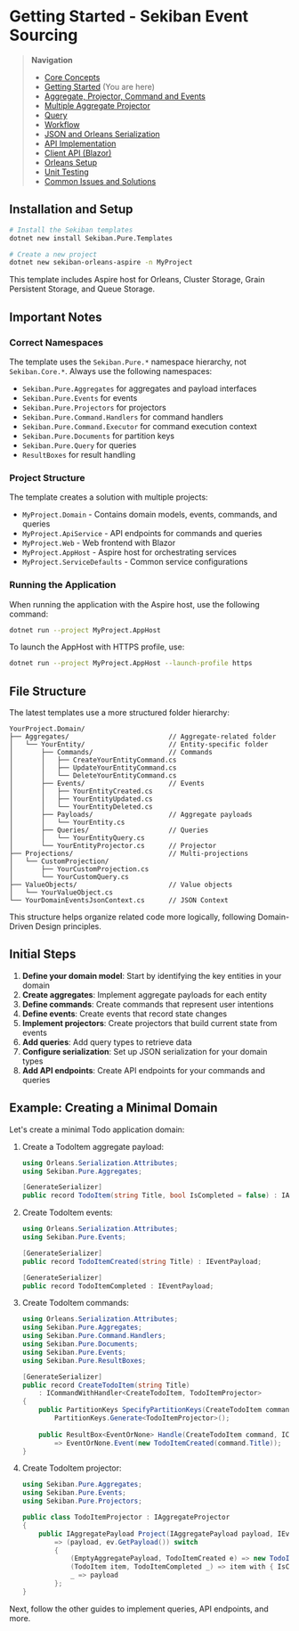 # Getting Started - Sekiban Event Sourcing

> **Navigation**
> - [Core Concepts](01_core_concepts.md)
> - [Getting Started](02_getting_started.md) (You are here)
> - [Aggregate, Projector, Command and Events](03_aggregate_command_events.md)
> - [Multiple Aggregate Projector](04_multiple_aggregate_projector.md)
> - [Query](05_query.md)
> - [Workflow](06_workflow.md)
> - [JSON and Orleans Serialization](07_json_orleans_serialization.md)
> - [API Implementation](08_api_implementation.md)
> - [Client API (Blazor)](09_client_api_blazor.md)
> - [Orleans Setup](10_orleans_setup.md)
> - [Unit Testing](11_unit_testing.md)
> - [Common Issues and Solutions](12_common_issues.md)

## Installation and Setup

```bash
# Install the Sekiban templates
dotnet new install Sekiban.Pure.Templates

# Create a new project
dotnet new sekiban-orleans-aspire -n MyProject
```

This template includes Aspire host for Orleans, Cluster Storage, Grain Persistent Storage, and Queue Storage.

## Important Notes

### Correct Namespaces
The template uses the `Sekiban.Pure.*` namespace hierarchy, not `Sekiban.Core.*`. Always use the following namespaces:

- `Sekiban.Pure.Aggregates` for aggregates and payload interfaces
- `Sekiban.Pure.Events` for events
- `Sekiban.Pure.Projectors` for projectors
- `Sekiban.Pure.Command.Handlers` for command handlers
- `Sekiban.Pure.Command.Executor` for command execution context
- `Sekiban.Pure.Documents` for partition keys
- `Sekiban.Pure.Query` for queries
- `ResultBoxes` for result handling

### Project Structure
The template creates a solution with multiple projects:
- `MyProject.Domain` - Contains domain models, events, commands, and queries
- `MyProject.ApiService` - API endpoints for commands and queries
- `MyProject.Web` - Web frontend with Blazor
- `MyProject.AppHost` - Aspire host for orchestrating services
- `MyProject.ServiceDefaults` - Common service configurations

### Running the Application
When running the application with the Aspire host, use the following command:

```bash
dotnet run --project MyProject.AppHost
```

To launch the AppHost with HTTPS profile, use:

```bash
dotnet run --project MyProject.AppHost --launch-profile https
```

## File Structure

The latest templates use a more structured folder hierarchy:

```
YourProject.Domain/
├── Aggregates/                         // Aggregate-related folder
│   └── YourEntity/                     // Entity-specific folder
│       ├── Commands/                   // Commands
│       │   ├── CreateYourEntityCommand.cs
│       │   ├── UpdateYourEntityCommand.cs
│       │   └── DeleteYourEntityCommand.cs
│       ├── Events/                     // Events
│       │   ├── YourEntityCreated.cs
│       │   ├── YourEntityUpdated.cs
│       │   └── YourEntityDeleted.cs
│       ├── Payloads/                   // Aggregate payloads
│       │   └── YourEntity.cs
│       ├── Queries/                    // Queries
│       │   └── YourEntityQuery.cs
│       └── YourEntityProjector.cs      // Projector
├── Projections/                        // Multi-projections
│   └── CustomProjection/
│       ├── YourCustomProjection.cs
│       └── YourCustomQuery.cs
├── ValueObjects/                       // Value objects
│   └── YourValueObject.cs
└── YourDomainEventsJsonContext.cs      // JSON Context
```

This structure helps organize related code more logically, following Domain-Driven Design principles.

## Initial Steps

1. **Define your domain model**: Start by identifying the key entities in your domain
2. **Create aggregates**: Implement aggregate payloads for each entity
3. **Define commands**: Create commands that represent user intentions
4. **Define events**: Create events that record state changes
5. **Implement projectors**: Create projectors that build current state from events
6. **Add queries**: Add query types to retrieve data
7. **Configure serialization**: Set up JSON serialization for your domain types
8. **Add API endpoints**: Create API endpoints for your commands and queries

## Example: Creating a Minimal Domain

Let's create a minimal Todo application domain:

1. Create a TodoItem aggregate payload:
   ```csharp
   using Orleans.Serialization.Attributes;
   using Sekiban.Pure.Aggregates;

   [GenerateSerializer]
   public record TodoItem(string Title, bool IsCompleted = false) : IAggregatePayload;
   ```

2. Create TodoItem events:
   ```csharp
   using Orleans.Serialization.Attributes;
   using Sekiban.Pure.Events;

   [GenerateSerializer]
   public record TodoItemCreated(string Title) : IEventPayload;
   
   [GenerateSerializer]
   public record TodoItemCompleted : IEventPayload;
   ```

3. Create TodoItem commands:
   ```csharp
   using Orleans.Serialization.Attributes;
   using Sekiban.Pure.Aggregates;
   using Sekiban.Pure.Command.Handlers;
   using Sekiban.Pure.Documents;
   using Sekiban.Pure.Events;
   using Sekiban.Pure.ResultBoxes;

   [GenerateSerializer]
   public record CreateTodoItem(string Title) 
       : ICommandWithHandler<CreateTodoItem, TodoItemProjector>
   {
       public PartitionKeys SpecifyPartitionKeys(CreateTodoItem command) => 
           PartitionKeys.Generate<TodoItemProjector>();
           
       public ResultBox<EventOrNone> Handle(CreateTodoItem command, ICommandContext<IAggregatePayload> context)
           => EventOrNone.Event(new TodoItemCreated(command.Title));
   }
   ```

4. Create TodoItem projector:
   ```csharp
   using Sekiban.Pure.Aggregates;
   using Sekiban.Pure.Events;
   using Sekiban.Pure.Projectors;

   public class TodoItemProjector : IAggregateProjector
   {
       public IAggregatePayload Project(IAggregatePayload payload, IEvent ev)
           => (payload, ev.GetPayload()) switch
           {
               (EmptyAggregatePayload, TodoItemCreated e) => new TodoItem(e.Title),
               (TodoItem item, TodoItemCompleted _) => item with { IsCompleted = true },
               _ => payload
           };
   }
   ```

Next, follow the other guides to implement queries, API endpoints, and more.